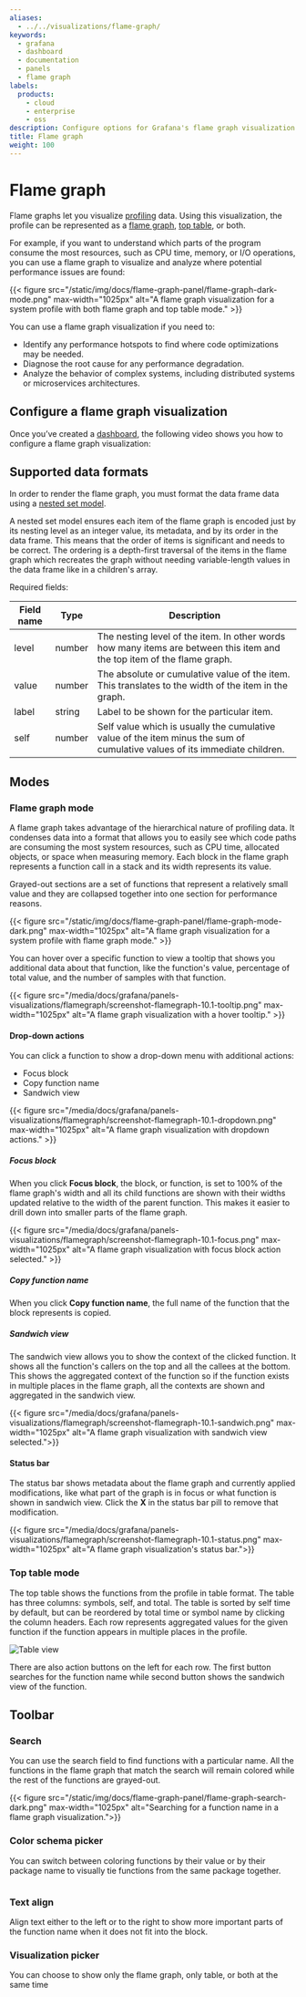 ```yaml
---
aliases:
  - ../../visualizations/flame-graph/
keywords:
  - grafana
  - dashboard
  - documentation
  - panels
  - flame graph
labels:
  products:
    - cloud
    - enterprise
    - oss
description: Configure options for Grafana's flame graph visualization
title: Flame graph
weight: 100
---
```


# Flame graph

Flame graphs let you visualize [profiling](https://grafana.com/docs/pyroscope/latest/introduction/profiling/) data. Using this visualization, the profile can be represented as a [flame graph](#flame-graph-mode), [top table](#top-table-mode), or both.

For example, if you want to understand which parts of the program consume the most resources, such as CPU time, memory, or I/O operations, you can use a flame graph to visualize and analyze where potential performance issues are found:

{{< figure src="/static/img/docs/flame-graph-panel/flame-graph-dark-mode.png" max-width="1025px" alt="A flame graph visualization for a system profile with both flame graph and top table mode." >}}

You can use a flame graph visualization if you need to:

- Identify any performance hotspots to find where code optimizations may be needed.
- Diagnose the root cause for any performance degradation.
- Analyze the behavior of complex systems, including distributed systems or microservices architectures. 

## Configure a flame graph visualization

Once you’ve created a [dashboard](https://grafana.com/docs/grafana/<GRAFANA_VERSION>/dashboards/build-dashboards/create-dashboard/), the following video shows you how to configure a flame graph visualization:

<!-- video TBA here -->

## Supported data formats

In order to render the flame graph, you must format the data frame data using a [nested set model](https://en.wikipedia.org/wiki/Nested_set_model).

A nested set model ensures each item of the flame graph is encoded just by its nesting level as an integer value, its metadata, and by its order in the data frame. This means that the order of items is significant and needs to be correct. The ordering is a depth-first traversal of the items in the flame graph which recreates the graph without needing variable-length values in the data frame like in a children's array.

Required fields:

| Field name | Type   | Description                                                                                                                |
| ---------- | ------ | -------------------------------------------------------------------------------------------------------------------------- |
| level      | number | The nesting level of the item. In other words how many items are between this item and the top item of the flame graph.    |
| value      | number | The absolute or cumulative value of the item. This translates to the width of the item in the graph.                       |
| label      | string | Label to be shown for the particular item.                                                                                 |
| self       | number | Self value which is usually the cumulative value of the item minus the sum of cumulative values of its immediate children. |

## Modes

### Flame graph mode

A flame graph takes advantage of the hierarchical nature of profiling data. It condenses data into a format that allows you to easily see which code paths are consuming the most system resources, such as CPU time, allocated objects, or space when measuring memory. Each block in the flame graph represents a function call in a stack and its width represents its value.

Grayed-out sections are a set of functions that represent a relatively small value and they are collapsed together into one section for performance reasons.

{{< figure src="/static/img/docs/flame-graph-panel/flame-graph-mode-dark.png" max-width="1025px" alt="A flame graph visualization for a system profile with flame graph mode." >}}

You can hover over a specific function to view a tooltip that shows you additional data about that function, like the function's value, percentage of total value, and the number of samples with that function.

{{< figure src="/media/docs/grafana/panels-visualizations/flamegraph/screenshot-flamegraph-10.1-tooltip.png" max-width="1025px" alt="A flame graph visualization with a hover tooltip." >}}

#### Drop-down actions

You can click a function to show a drop-down menu with additional actions:

- Focus block
- Copy function name
- Sandwich view

{{< figure src="/media/docs/grafana/panels-visualizations/flamegraph/screenshot-flamegraph-10.1-dropdown.png" max-width="1025px" alt="A flame graph visualization with dropdown actions." >}}

##### Focus block

When you click **Focus block**, the block, or function, is set to 100% of the flame graph's width and all its child functions are shown with their widths updated relative to the width of the parent function. This makes it easier to drill down into smaller parts of the flame graph.

{{< figure src="/media/docs/grafana/panels-visualizations/flamegraph/screenshot-flamegraph-10.1-focus.png" max-width="1025px" alt="A flame graph visualization with focus block action selected." >}}

##### Copy function name

When you click **Copy function name**, the full name of the function that the block represents is copied.

##### Sandwich view

The sandwich view allows you to show the context of the clicked function. It shows all the function's callers on the top and all the callees at the bottom. This shows the aggregated context of the function so if the function exists in multiple places in the flame graph, all the contexts are shown and aggregated in the sandwich view.

{{< figure src="/media/docs/grafana/panels-visualizations/flamegraph/screenshot-flamegraph-10.1-sandwich.png" max-width="1025px" alt="A flame graph visualization with sandwich view selected.">}}

#### Status bar

The status bar shows metadata about the flame graph and currently applied modifications, like what part of the graph is in focus or what function is shown in sandwich view. Click the **X** in the status bar pill to remove that modification.

{{< figure src="/media/docs/grafana/panels-visualizations/flamegraph/screenshot-flamegraph-10.1-status.png" max-width="1025px" alt="A flame graph visualization's status bar.">}}

### Top table mode

The top table shows the functions from the profile in table format. The table has three columns: symbols, self, and total. The table is sorted by self time by default, but can be reordered by total time or symbol name by clicking the column headers. Each row represents aggregated values for the given function if the function appears in multiple places in the profile.

![Table view](/media/docs/grafana/panels-visualizations/flamegraph/screenshot-flamegraph-10.1-table.png)

There are also action buttons on the left for each row. The first button searches for the function name while second button shows the sandwich view of the function.

## Toolbar

### Search

You can use the search field to find functions with a particular name. All the functions in the flame graph that match the search will remain colored while the rest of the functions are grayed-out.

{{< figure src="/static/img/docs/flame-graph-panel/flame-graph-search-dark.png" max-width="1025px" alt="Searching for a function name in a flame graph visualization.">}}

### Color schema picker

You can switch between coloring functions by their value or by their package name to visually tie functions from the same package together.

![<Different color scheme>](/media/docs/grafana/panels-visualizations/flamegraph/screenshot-flamegraph-10.1-color.png)

### Text align

Align text either to the left or to the right to show more important parts of the function name when it does not fit into the block.

### Visualization picker

You can choose to show only the flame graph, only table, or both at the same time

